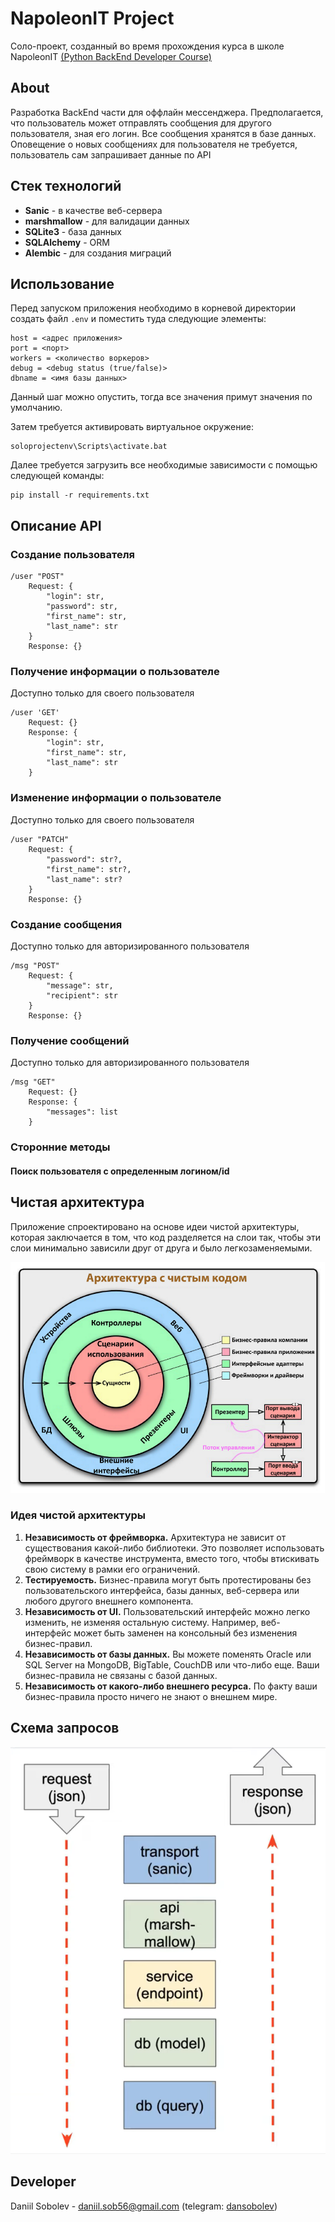 # NapoleonIT Project

Соло-проект, созданный во время прохождения курса в школе NapoleonIT [(Python BackEnd Developer Course)](https://backend.napoleonit.ru)

## About

Разработка BackEnd части для оффлайн мессенджера. Предполагается, что пользователь может отправлять сообщения для другого пользователя, 
зная его логин. Все сообщения хранятся в базе данных. Оповещение о новых сообщениях для пользователя не требуется, пользователь
сам запрашивает данные по API

## Стек технологий

- **Sanic** - в качестве веб-сервера
- **marshmallow** - для валидации данных
- **SQLite3** - база данных
- **SQLAlchemy** - ORM
- **Alembic** - для создания миграций

## Использование
Перед запуском приложения необходимо в корневой директории создать файл `.env` и поместить туда следующие элементы:

    host = <адрес приложения>
    port = <порт>
    workers = <количество воркеров>
    debug = <debug status (true/false)>
    dbname = <имя базы данных>

Данный шаг можно опустить, тогда все значения примут значения по умолчанию.

Затем требуется активировать виртуальное окружение:

    soloprojectenv\Scripts\activate.bat

Далее требуется загрузить все необходимые зависимости с помощью следующей команды:

    pip install -r requirements.txt

## Описание API
### Создание пользователя

    /user "POST"
        Request: {
            "login": str,
            "password": str,
            "first_name": str,
            "last_name": str
        }
        Response: {}

### Получение информации о пользователе
Доступно только для своего пользователя

    /user 'GET'
        Request: {}
        Response: {
            "login": str,
            "first_name": str,
            "last_name": str
        }

### Изменение информации о пользователе
Доступно только для своего пользователя

    /user "PATCH"
        Request: {
            "password": str?,
            "first_name": str?,
            "last_name": str?
        }
        Response: {}

### Создание сообщения
Доступно только для авторизированного пользователя

    /msg "POST"
        Request: {
            "message": str,
            "recipient": str
        }
        Response: {}

### Получение сообщений
Доступно только для авторизированного пользователя

    /msg "GET"
        Request: {}
        Response: {
            "messages": list
        }

### Сторонние методы
#### Поиск пользователя с определенным логином/id


## Чистая архитектура
Приложение спроектировано на основе идеи чистой архитектуры, которая заключается в том, что код разделяется на слои так, чтобы эти слои минимально зависили друг от друга и было легкозаменяемыми. 

![Чистая архитектура](images/clean_architecture.png)

### Идея чистой архитектуры
1. **Независимость от фреймворка.** Архитектура не зависит от существования какой-либо библиотеки. Это позволяет использовать фреймворк в качестве инструмента, вместо того, чтобы втискивать свою систему в рамки его ограничений.
2. **Тестируемость.** Бизнес-правила могут быть протестированы без пользовательского интерфейса, базы данных, веб-сервера или любого другого внешнего компонента. 
3. **Независимость от UI.** Пользовательский интерфейс можно легко изменить, не изменяя остальную систему. Например, веб-интерфейс может быть заменен на консольный без изменения бизнес-правил.
4. **Независимость от базы данных.** Вы можете поменять Oracle или SQL Server на MongoDB, BigTable, CouchDB или что-либо еще. Ваши бизнес-правила не связаны с базой данных.
5. **Независимость от какого-либо внешнего ресурса.** По факту ваши бизнес-правила просто ничего не знают о внешнем мире.

## Схема запросов
![Пути запросов](images/paths.png)

## Developer
Daniil Sobolev - daniil.sob56@gmail.com (telegram: [dansobolev](https://t.me/dansobolev))
